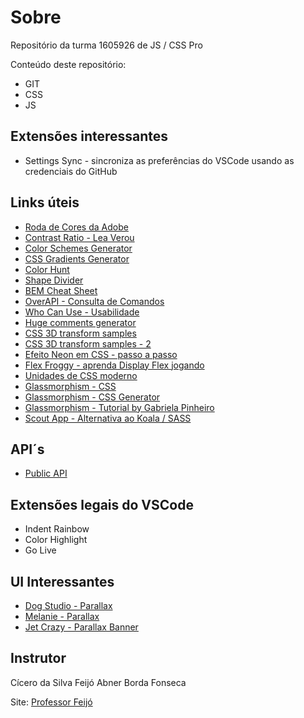 # Sobre
Repositório da turma 1605926 de JS / CSS Pro

Conteúdo deste repositório:

* GIT
* CSS
* JS

## Extensões interessantes
* Settings Sync - sincroniza as preferências do VSCode usando as credenciais do GitHub


## Links úteis
* [Roda de Cores da Adobe](https://color.adobe.com/pt/create/color-wheel)
* [Contrast Ratio - Lea Verou](https://contrast-ratio.com/)
* [Color Schemes Generator](https://coolors.co/)
* [CSS Gradients Generator](https://cssgradient.io/)
* [Color Hunt](https://colorhunt.co/)
* [Shape Divider](https://www.shapedivider.app/)
* [BEM Cheat Sheet](https://9elements.com/bem-cheat-sheet/)
* [OverAPI - Consulta de Comandos](https://overapi.com/)
* [Who Can Use - Usabilidade](https://whocanuse.com/)
* [Huge comments generator](https://codepen.io/sakri/pen/Iklgx)
* [CSS 3D transform samples](https://polypane.app/css-3d-transform-examples/)
* [CSS 3D transform samples - 2](https://1stwebdesigner.com/css-effects/)
* [Efeito Neon em CSS - passo a passo](https://css-tricks.com/how-to-create-neon-text-with-css/)
* [Flex Froggy - aprenda Display Flex jogando](http://flexboxfroggy.com/#pt-br)
* [Unidades de CSS moderno](https://desenvolvimentoparaweb.com/css/unidades-css-rem-vh-vw-vmin-vmax-ex-ch/)
* [Glassmorphism - CSS](https://uxdesign.cc/glassmorphism-in-user-interfaces-1f39bb1308c9)
* [Glassmorphism - CSS Generator](https://glassmorphism.com/)
* [Glassmorphism - Tutorial by Gabriela Pinheiro](https://www.youtube.com/watch?v=ufX9oxoKMsQ)
* [Scout App - Alternativa ao Koala / SASS](https://scout-app.io/)

## API´s
* [Public API](https://github.com/public-apis/public-apis)


## Extensões legais do VSCode
* Indent Rainbow
* Color Highlight
* Go Live

## UI Interessantes
* [Dog Studio - Parallax](https://dogstudio.co/)
* [Melanie - Parallax](http://melanie-f.com/en/)
* [Jet Crazy - Parallax Banner](https://jetcrazy.com.br/)

## Instrutor
Cícero da Silva Feijó
Abner Borda Fonseca

Site: [Professor Feijó](http://professorfeijo.com.br)

